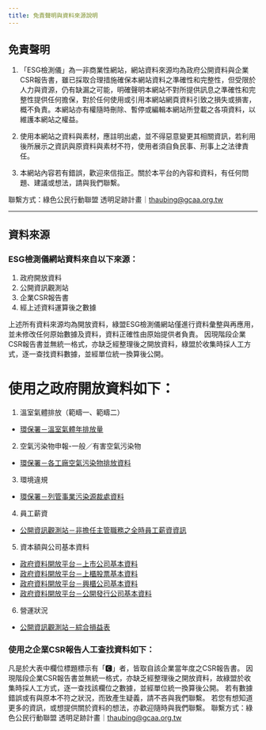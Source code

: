 ```yaml
---
title: 免責聲明與資料來源說明
---
```


## 免責聲明

1. 「ESG檢測儀」為一非商業性網站，網站資料來源均為政府公開資料與企業CSR報告書，雖已採取合理措施確保本網站資料之準確性和完整性，但受限於人力與資源，仍有缺漏之可能，明確聲明本網站不對所提供訊息之準確性和完整性提供任何擔保，對於任何使用或引用本網站網頁資料引致之損失或損害，概不負責。本網站亦有權隨時刪除、暫停或編輯本網站所登載之各項資料，以維護本網站之權益。

1. 使用本網站之資料與素材，應註明出處，並不得惡意變更其相關資訊，若利用後所展示之資訊與原資料與素材不符，使用者須自負民事、刑事上之法律責任。

1. 本網站內容若有錯誤，歡迎來信指正。關於本平台的內容和資料，有任何問題、建議或想法，請與我們聯繫。

聯繫方式：綠色公民行動聯盟 透明足跡計畫｜thaubing@gcaa.org.tw

----

## 資料來源

### ESG檢測儀網站資料來自以下來源：
1. 政府開放資料
2. 公開資訊觀測站
3. 企業CSR報告書
4. 經上述資料運算後之數據

上述所有資料來源均為開放資料，綠盟ESG檢測儀網站僅進行資料彙整與再應用，並未修改任何原始數據及資料，資料正確性由原始提供者負責。
因現階段企業CSR報告書並無統一格式，亦缺乏經整理後之開放資料，綠盟於收集時採人工方式，逐一查找資料數據，並經單位統一換算後公開。

# 使用之政府開放資料如下：
1. 溫室氣體排放（範疇一、範疇二）
- [環保署－溫室氣體年排放量](https://data.epa.gov.tw/dataset/detail/GHG_P_01)

2. 空氣污染物申報-一般／有害空氣污染物
- [環保署－各工廠空氣污染物排放資料](https://data.epa.gov.tw/dataset/detail/EMS_P_08)

3. 環境違規
- [環保署－列管事業污染源裁處資料](https://data.epa.gov.tw/dataset/detail/EMS_P_46)

4. 員工薪資
- [公開資訊觀測站－非擔任主管職務之全時員工薪資資訊](https://mops.twse.com.tw/mops/web/t100sb15)

5. 資本額與公司基本資料
- [政府資料開放平台－上市公司基本資料](https://data.gov.tw/dataset/18419)
- [政府資料開放平台－上櫃股票基本資料](https://data.gov.tw/dataset/25036)
- [政府資料開放平台－興櫃公司基本資料](https://data.gov.tw/dataset/28568)
- [政府資料開放平台－公開發行公司基本資料](https://data.gov.tw/dataset/28567)

6. 營運狀況
- [公開資訊觀測站－綜合損益表](https://mops.twse.com.tw/mops/web/t163sb04)

### 使用之企業CSR報告人工查找資料如下：
凡是於大表中欄位標題標示有「🅲」者，皆取自該企業當年度之CSR報告書。
因現階段企業CSR報告書並無統一格式，亦缺乏經整理後之開放資料，故綠盟於收集時採人工方式，逐一查找該欄位之數據，並經單位統一換算後公開。
若有數據錯誤或有與原本不符之狀況，而致產生疑義，請不吝與我們聯繫。
若您有想知道更多的資訊，或想提供關於資料的想法，亦歡迎隨時與我們聯繫。
聯繫方式：綠色公民行動聯盟 透明足跡計畫｜thaubing@gcaa.org.tw
